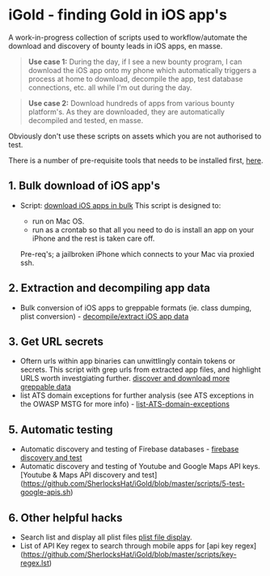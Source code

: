 # iGold - finding Gold in iOS app's

A work-in-progress collection of scripts used to workflow/automate the download and discovery of bounty leads in iOS apps, en masse. 

>**Use case 1:** During the day, if I see a new bounty program, I can download the iOS app onto my phone which automatically triggers a process at home to download, decompile the app, test database connections, etc. all while I'm out during the day. 

>**Use case 2:** Download hundreds of apps from various bounty platform's. As they are downloaded, they are automatically decompiled and tested, en masse. 

Obviously don't use these scripts on assets which you are not authorised to test. 

There is a number of pre-requisite tools that needs to be installed first, [here](https://github.com/SherlocksHat/iGold/blob/master/install.sh). 

## 1. Bulk download of iOS app's

* Script: [download iOS apps in bulk](https://github.com/SherlocksHat/iGold/blob/master/scripts/1-iOS-bulk-regular-download.sh)
  This script is designed to:
  * run on Mac OS.
  * run as a crontab so that all you need to do is install an app on your iPhone and the rest is taken care off. 
 
  Pre-req's; a jailbroken iPhone which connects to your Mac via proxied ssh.
     
## 2. Extraction and decompiling app data

 * Bulk conversion of iOS apps to greppable formats (ie. class dumping, plist conversion) - [decompile/extract iOS app data](https://github.com/SherlocksHat/iGold/blob/master/scripts/2-iOS-bulk-conversion.sh)
 
## 3. Get URL secrets

 * Oftern urls within app binaries can unwittlingly contain tokens or secrets. This script with grep urls from extracted app files, and highlight URLS worth investgiating further.  [discover and download more greppable data](https://github.com/SherlocksHat/iGold/blob/master/scripts/3-url-secrets.sh)
 * list ATS domain exceptions for further analysis (see ATS exceptions in the OWASP MSTG for more info) - [list-ATS-domain-exceptions](https://github.com/SherlocksHat/iGold/blob/master/scripts/7-list-ATS-domain-exceptions.sh)
 
 ## 5. Automatic testing
 * Automatic discovery and testing of Firebase databases - [firebase discovery and test](https://github.com/SherlocksHat/iGold/blob/master/scripts/4-firebase-discover-test.sh)
 * Automatic discovery and testing of Youtube and Google Maps API keys. [Youtube & Maps API discovery and test] (https://github.com/SherlocksHat/iGold/blob/master/scripts/5-test-google-apis.sh)
  
  ## 6. Other helpful hacks
 * Search list and display all plist files [plist file display](https://github.com/SherlocksHat/iGold/blob/master/scripts/8-search-plist-files.sh).
 * List of API Key regex to search through mobile apps for [api key regex] (https://github.com/SherlocksHat/iGold/blob/master/scripts/key-regex.lst)
